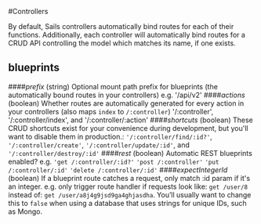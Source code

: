 #Controllers

By default, Sails controllers automatically bind routes for each of their functions. Additionally, each controller will automatically bind routes for a CRUD API controlling the model which matches its name, if one exists.

## blueprints
####*prefix* (string)
Optional mount path prefix for blueprints (the automatically bound routes in your controllers) e.g. '/api/v2'
####*actions* (boolean)
Whether routes are automatically generated for every action in your controllers (also maps `index` to `/:controller`) '/:controller', '/:controller/index', and '/:controller/:action'
####*shortcuts* (boolean)
These CRUD shortcuts exist for your convenience during development, but you'll want to disable them in production.: `'/:controller/find/:id?'`, `'/:controller/create'`, `'/:controller/update/:id'`, and `'/:controller/destroy/:id'`
####*rest* (boolean)
Automatic REST blueprints enabled? e.g. `'get /:controller/:id?'` `'post /:controller'` `'put /:controller/:id'` `'delete /:controller/:id'`
####*expectIntegerId* (boolean)
If a blueprint route catches a request, only match :id param if it's an integer.  e.g. only trigger route handler if requests look like: `get /user/8` instead of: `get /user/a8j4g9jsd9ga4ghjasdha`.  You&rsquo;ll usually want to change this to `false` when using a database that uses strings for unique IDs, such as Mongo.
